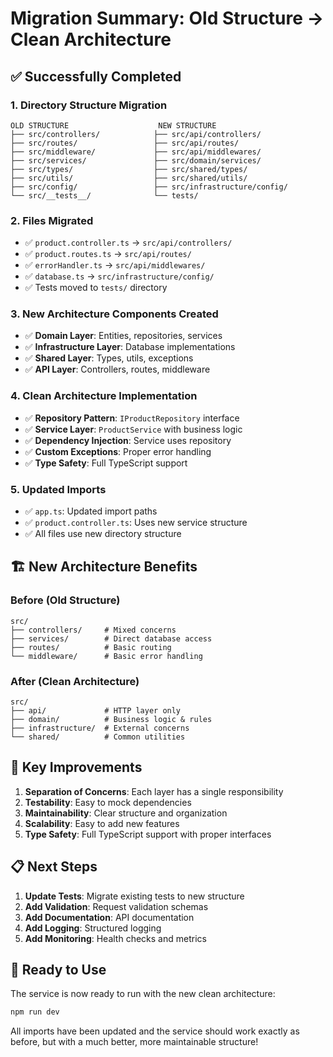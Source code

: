 # Migration Summary: Old Structure → Clean Architecture

## ✅ **Successfully Completed**

### 1. **Directory Structure Migration**

```
OLD STRUCTURE                    NEW STRUCTURE
├── src/controllers/            ├── src/api/controllers/
├── src/routes/                 ├── src/api/routes/
├── src/middleware/             ├── src/api/middlewares/
├── src/services/               ├── src/domain/services/
├── src/types/                  ├── src/shared/types/
├── src/utils/                  ├── src/shared/utils/
├── src/config/                 ├── src/infrastructure/config/
└── src/__tests__/              └── tests/
```

### 2. **Files Migrated**

- ✅ `product.controller.ts` → `src/api/controllers/`
- ✅ `product.routes.ts` → `src/api/routes/`
- ✅ `errorHandler.ts` → `src/api/middlewares/`
- ✅ `database.ts` → `src/infrastructure/config/`
- ✅ Tests moved to `tests/` directory

### 3. **New Architecture Components Created**

- ✅ **Domain Layer**: Entities, repositories, services
- ✅ **Infrastructure Layer**: Database implementations
- ✅ **Shared Layer**: Types, utils, exceptions
- ✅ **API Layer**: Controllers, routes, middleware

### 4. **Clean Architecture Implementation**

- ✅ **Repository Pattern**: `IProductRepository` interface
- ✅ **Service Layer**: `ProductService` with business logic
- ✅ **Dependency Injection**: Service uses repository
- ✅ **Custom Exceptions**: Proper error handling
- ✅ **Type Safety**: Full TypeScript support

### 5. **Updated Imports**

- ✅ `app.ts`: Updated import paths
- ✅ `product.controller.ts`: Uses new service structure
- ✅ All files use new directory structure

## 🏗️ **New Architecture Benefits**

### **Before (Old Structure)**

```
src/
├── controllers/     # Mixed concerns
├── services/        # Direct database access
├── routes/          # Basic routing
└── middleware/      # Basic error handling
```

### **After (Clean Architecture)**

```
src/
├── api/             # HTTP layer only
├── domain/          # Business logic & rules
├── infrastructure/  # External concerns
└── shared/          # Common utilities
```

## 🎯 **Key Improvements**

1. **Separation of Concerns**: Each layer has a single responsibility
2. **Testability**: Easy to mock dependencies
3. **Maintainability**: Clear structure and organization
4. **Scalability**: Easy to add new features
5. **Type Safety**: Full TypeScript support with proper interfaces

## 📋 **Next Steps**

1. **Update Tests**: Migrate existing tests to new structure
2. **Add Validation**: Request validation schemas
3. **Add Documentation**: API documentation
4. **Add Logging**: Structured logging
5. **Add Monitoring**: Health checks and metrics

## 🚀 **Ready to Use**

The service is now ready to run with the new clean architecture:

```bash
npm run dev
```

All imports have been updated and the service should work exactly as before, but with a much better, more maintainable structure!
